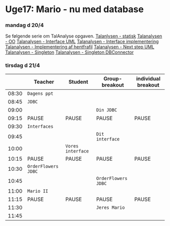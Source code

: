 # Uge17: Mario - nu med database
### mandag d 20/4 
Se følgende serie om TalAnalyse opgaven.
[Talanlysen - statisk](https://youtu.be/xZHu0EAyeFg)
[Talanalysen - OO](https://youtu.be/lqg-p7OLaR4)
[Talanalysen - Interface UML](https://youtu.be/2RrnTlJOlFo)
[Talanalysen - Interface implementering](https://youtu.be/fjVJAtZrMw8)
[Talanalysen - Implementering af hentfrafil](https://youtu.be/z5wGcmR6I-c)
[Talanalysen - Next step UML](https://youtu.be/Tvg33WclRDU)
[Talanalysen - Singleton](https://youtu.be/OmkAjeYzC-M)
[Talanalysen - Singleton DBConnector](https://youtu.be/KQTmeuoXY78)


### tirsdag d 21/4 

|     | Teacher |Student | Group-breakout |individual breakout |
| --- | ------- |------- | -------------- |------------------- |
| 08:30 |`Dagens ppt`       |        |                |                    | 
| 08:45 |`JDBC`      |        |              |                    | 
| 09:00 |       |       | `Din JDBC`                ||                     
| 09:15 |PAUSE       |  PAUSE      |PAUSE                |PAUSE                    |PAUSE 
| 09:30 |`Interfaces` |  | ||
| 09:45 | |  |`Dit interface` ||
| 10:00 | |`Vores interface`  | | |
| 10:15 |PAUSE |PAUSE  |PAUSE |PAUSE |PAUSE
| 10:30 |`OrderFlowers JDBC` |  | | |
| 10:45 | |  |`OrderFlowers JDBC` | |
| 11:00 |`Mario II` | | | |
| 11:15 |PAUSE |PAUSE  |PAUSE |PAUSE |PAUSE
| 11:30 | |  |`Jeres Mario` | |
| 11:45 | || | |

